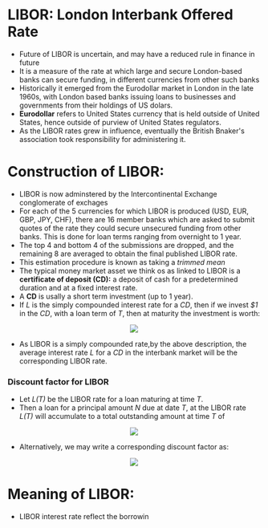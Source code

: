 # LIBOR: London Interbank Offered Rate
- Future of LIBOR is uncertain, and may have a reduced rule in finance in future
- It is a measure of the rate at which large and secure London-based banks can secure funding, in different currencies from other such banks
- Historically it emerged from the Eurodollar market in London in the late 1960s, with London based banks issuing loans to businesses and governments from their holdings of US dolars.
- __Eurodollar__ refers to United States currency that is held outside of United States, hence outside of purview of United States regulators. 
- As the LIBOR rates grew in influence, eventually the British Bnaker's association took responsibility for administering it.


# Construction of LIBOR:
- LIBOR is now adminstered by the Intercontinental Exchange conglomerate of exchages
- For each of the 5 currencies for which LIBOR is produced (USD, EUR, GBP, JPY, CHF), there are 16 member banks which are asked to submit quotes of the rate they could secure unsecured funding from other banks. This is done for loan terms ranging from overnight to 1 year.
- The top 4 and bottom 4 of the submissions are dropped, and the remaining 8 are averaged to obtain the final published LIBOR rate.
- This estimation procedure is known as taking a _trimmed mean_
- The typical money market asset we think os as linked to LIBOR is a __certificate of deposit (CD):__ a deposit of cash for a predetermined duration and at a fixed interest rate.
- A __CD__ is usally a short term investment (up to 1 year).
- If _L_ is the simply compounded interest rate for a _CD_, then if we invest _$1_ in the _CD_, with a loan term of _T_, then at maturity the investment is worth:

<p align="center">
<img src="https://render.githubusercontent.com/render/math?math=1 %2B TL">
</p>

- As LIBOR is a simply compounded rate,by the above description, the average interest rate _L_ for a _CD_ in the interbank market will be the corresponding LIBOR rate.

### Discount factor for LIBOR
  - Let _L(T)_ be the LIBOR rate for a loan maturing at time _T_.
  - Then a loan for a principal amount _N_ due at date _T_, at the LIBOR rate _L(T)_ will accumulate to a total outstanding amount at time _T_ of

<p align="center">
<img src="https://render.githubusercontent.com/render/math?math=N(1 %2B TL(T))">
</p>

  - Alternatively, we may write a corresponding discount factor as:

<p align="center">
<img src="https://render.githubusercontent.com/render/math?math=d(T) = \frac{1}{1 %2B TL(T)}">
</p>

# Meaning of LIBOR:
- LIBOR interest rate reflect the borrowin
